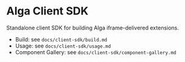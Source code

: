 # Alga Client SDK

Standalone client SDK for building Alga iframe-delivered extensions.

- Build: see `docs/client-sdk/build.md`
- Usage: see `docs/client-sdk/usage.md`
- Component Gallery: see `docs/client-sdk/component-gallery.md`


